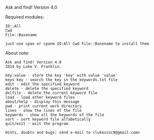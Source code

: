 Ask and find! Version 4.0

Required modules:
	
	IO::All
	Cwd
	File::Basename

	just use cpan or cpanm IO:All Cwd File::Basename to install them

About note:	

	Ask and find! Version 4.0
	2014 by Luke V. Franklin.

	key:value - store the key 'key' with value 'value'
	keys key - search the key in the keywords.txt file
	edit - edit the specified keyword
	delete - delete the specified keyword
	delfile - delete the current keyword file
	load - load other keyword files
	about/help - display this message
	pwd - print current work directory
	lines - show the lines of the file
	keywords - show all the keywords of the file
	sort - sort keyword file alfabetically
	quit/exit - exit the program

	Hints, doubts and bugs: send e-mail to <lukevinc9@gmail.com>

